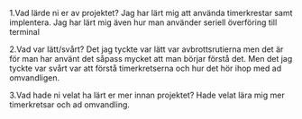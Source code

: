 1.Vad lärde ni er av projektet?
Jag har lärt mig att använda timerkrestar samt implentera. Jag har lärt mig även hur man använder seriell överföring till terminal

2.Vad var lätt/svårt?
Det jag tyckte var lätt var avbrottsrutierna men det är för man har använt det såpass mycket att man börjar förstå det. Men det jag tyckte var svårt var 
att förstå timerkretserna och hur det hör ihop med ad omvandligen.

3.Vad hade ni velat ha lärt er mer innan projektet?
Hade velat lära mig mer timerkretsar och ad omvandling. 

